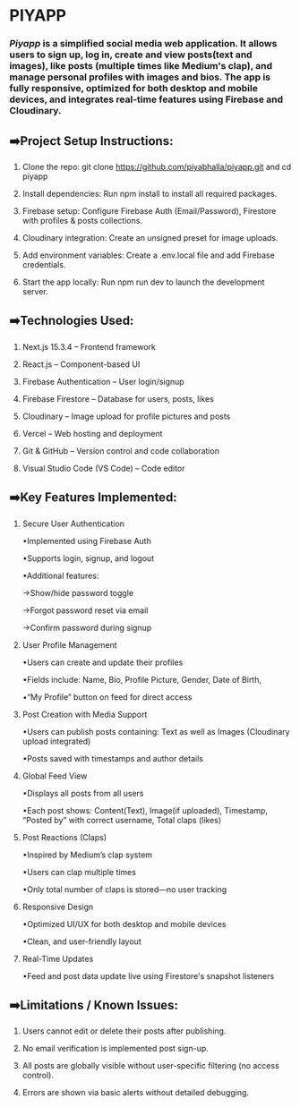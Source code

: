    # **PIYAPP**



### ***Piyapp*** is a simplified social media web application. It allows users to sign up, log in, create and view posts(text and images), like posts (multiple times like Medium's clap), and manage personal profiles with images and bios. The app is fully responsive, optimized for both desktop and mobile devices, and integrates real-time features using Firebase and Cloudinary.


## **➡️Project Setup Instructions:**

1. Clone the repo:
git clone https://github.com/piyabhalla/piyapp.git and cd piyapp

2. Install dependencies:
Run npm install to install all required packages.

3. Firebase setup:
Configure Firebase Auth (Email/Password), Firestore with profiles & posts collections.

4. Cloudinary integration:
Create an unsigned preset for image uploads.

5. Add environment variables:
Create a .env.local file and add Firebase credentials.

6. Start the app locally:
Run npm run dev to launch the development server.


## **➡️Technologies Used:**

1. Next.js 15.3.4 – Frontend framework

2. React.js – Component-based UI

3. Firebase Authentication – User login/signup

4. Firebase Firestore – Database for users, posts, likes

5. Cloudinary – Image upload for profile pictures and posts

6. Vercel – Web hosting and deployment

7. Git & GitHub – Version control and code collaboration

8. Visual Studio Code (VS Code) – Code editor


## **➡️Key Features Implemented:**

1. Secure User Authentication

   •Implemented using Firebase Auth

   •Supports login, signup, and logout

   •Additional features:

     →Show/hide password toggle
  
     →Forgot password reset via email
  
     →Confirm password during signup

2. User Profile Management

   •Users can create and update their profiles

   •Fields include: Name, Bio, Profile Picture, Gender, Date of Birth,

   •“My Profile” button on feed for direct access

3. Post Creation with Media Support

   •Users can publish posts containing: Text as well as Images (Cloudinary upload integrated)

   •Posts saved with timestamps and author details

4. Global Feed View

   •Displays all posts from all users

   •Each post shows: Content(Text), Image(if uploaded), Timestamp, “Posted by” with correct username, Total claps (likes)

5. Post Reactions (Claps)

   •Inspired by Medium’s clap system

   •Users can clap multiple times

   •Only total number of claps is stored—no user tracking

6. Responsive Design

   •Optimized UI/UX for both desktop and mobile devices

   •Clean, and user-friendly layout

7. Real-Time Updates

   •Feed and post data update live using Firestore's snapshot listeners
   

## **➡️Limitations / Known Issues:**

1. Users cannot edit or delete their posts after publishing.

2. No email verification is implemented post sign-up.

3. All posts are globally visible without user-specific filtering (no access control).

4. Errors are shown via basic alerts without detailed debugging.


